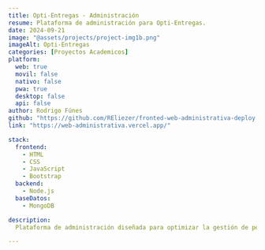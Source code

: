 ```yaml
---
title: Opti-Entregas - Administración
resume: Plataforma de administración para Opti-Entregas.
date: 2024-09-21
image: "@assets/projects/project-img1b.png"
imageAlt: Opti-Entregas
categories: [Proyectos Academicos]
platform:
  web: true
  movil: false
  nativo: false
  pwa: true
  desktop: false
  api: false
author: Rodrigo Fúnes
github: "https://github.com/REliezer/fronted-web-administrativa-deploy.git"
link: "https://web-administrativa.vercel.app/"

stack:
  frontend:
    - HTML
    - CSS
    - JavaScript
    - Bootstrap
  backend:
    - Node.js
  baseDatos:
    - MongoDB

description:
  Plataforma de administración diseñada para optimizar la gestión de pedidos y comercios asociados. A través de un panel intuitivo, los administradores pueden supervisar el estado de las órdenes, actualizar información de productos y controlar las diferentes categorías disponibles. Con herramientas de seguimiento de envíos, Opti-Entregas facilita la organización y mejora la eficiencia del servicio de delivery. 

---
```

